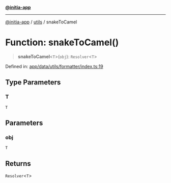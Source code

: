[**@initia-app**](../../data.md)

***

[@initia-app](../../data.md) / [utils](../data.md) / snakeToCamel

# Function: snakeToCamel()

> **snakeToCamel**\<`T`\>(`obj`): `Resolver`\<`T`\>

Defined in: [app/data/utils/formatter/index.ts:19](https://github.com/hanwong/app-v2/blob/087f9ea496ced31d9a3b187baa11cd5456705527/app/data/utils/formatter/index.ts#L19)

## Type Parameters

### T

`T`

## Parameters

### obj

`T`

## Returns

`Resolver`\<`T`\>
